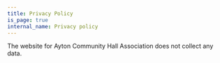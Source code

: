 ```yaml
---
title: Privacy Policy
is_page: true
internal_name: Privacy policy
---
```


The website for Ayton Community Hall Association does not collect any data.
